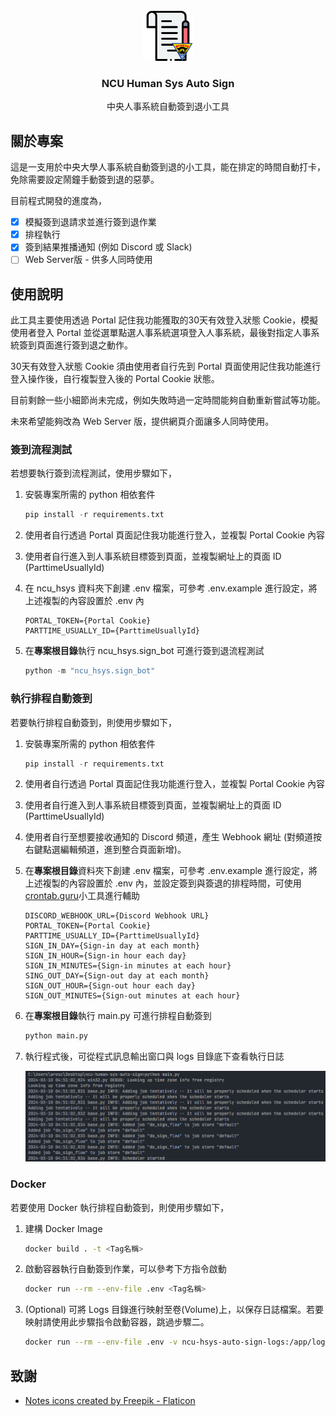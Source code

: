 <br />
<div align="center">
  <a href="https://github.com/ares30841167/ncu-human-sys-auto-sign">
    <img src="images/logo.png" alt="Logo" width="80" height="80">
  </a>

  <h3 align="center">NCU Human Sys Auto Sign</h3>

  <p align="center">
    中央人事系統自動簽到退小工具
  </p>
</div>

## 關於專案

這是一支用於中央大學人事系統自動簽到退的小工具，能在排定的時間自動打卡，免除需要設定鬧鐘手動簽到退的惡夢。

目前程式開發的進度為，

- [x] 模擬簽到退請求並進行簽到退作業
- [X] 排程執行
- [X] 簽到結果推播通知 (例如 Discord 或 Slack)
- [ ] Web Server版 - 供多人同時使用

## 使用說明

此工具主要使用透過 Portal 記住我功能獲取的30天有效登入狀態 Cookie，模擬使用者登入 Portal 並從選單點選人事系統選項登入人事系統，最後對指定人事系統簽到頁面進行簽到退之動作。

30天有效登入狀態 Cookie 須由使用者自行先到 Portal 頁面使用記住我功能進行登入操作後，自行複製登入後的 Portal Cookie 狀態。

目前剩餘一些小細節尚未完成，例如失敗時過一定時間能夠自動重新嘗試等功能。

未來希望能夠改為 Web Server 版，提供網頁介面讓多人同時使用。

### 簽到流程測試

若想要執行簽到流程測試，使用步驟如下，

1. 安裝專案所需的 python 相依套件

    ```python
    pip install -r requirements.txt
    ```

2. 使用者自行透過 Portal 頁面記住我功能進行登入，並複製 Portal Cookie 內容
3. 使用者自行進入到人事系統目標簽到頁面，並複製網址上的頁面 ID (ParttimeUsuallyId)
4. 在 ncu_hsys 資料夾下創建 .env 檔案，可參考 .env.example 進行設定，將上述複製的內容設置於 .env 內

    ```text
    PORTAL_TOKEN={Portal Cookie}
    PARTTIME_USUALLY_ID={ParttimeUsuallyId}
    ```

5. 在**專案根目錄**執行 ncu_hsys.sign_bot 可進行簽到退流程測試

    ```python
    python -m "ncu_hsys.sign_bot"
    ```

### 執行排程自動簽到

若要執行排程自動簽到，則使用步驟如下，

1. 安裝專案所需的 python 相依套件

    ```python
    pip install -r requirements.txt
    ```

2. 使用者自行透過 Portal 頁面記住我功能進行登入，並複製 Portal Cookie 內容
3. 使用者自行進入到人事系統目標簽到頁面，並複製網址上的頁面 ID (ParttimeUsuallyId)
4. 使用者自行至想要接收通知的 Discord 頻道，產生 Webhook 網址 (對頻道按右鍵點選編輯頻道，進到整合頁面新增)。
5. 在**專案根目錄**資料夾下創建 .env 檔案，可參考 .env.example 進行設定，將上述複製的內容設置於 .env 內，並設定簽到與簽退的排程時間，可使用[crontab.guru](https://crontab.guru/)小工具進行輔助

    ```text
    DISCORD_WEBHOOK_URL={Discord Webhook URL}
    PORTAL_TOKEN={Portal Cookie}
    PARTTIME_USUALLY_ID={ParttimeUsuallyId}
    SIGN_IN_DAY={Sign-in day at each month}
    SIGN_IN_HOUR={Sign-in hour each day}
    SIGN_IN_MINUTES={Sign-in minutes at each hour}
    SING_OUT_DAY={Sign-out day at each month}
    SIGN_OUT_HOUR={Sign-out hour each day}
    SIGN_OUT_MINUTES={Sign-out minutes at each hour}
    ```

6. 在**專案根目錄**執行 main.py 可進行排程自動簽到

    ```python
    python main.py
    ```

7. 執行程式後，可從程式訊息輸出窗口與 logs 目錄底下查看執行日誌

    ![Logs Screenshot](images/logs-screenshot.png)

### Docker

若要使用 Docker 執行排程自動簽到，則使用步驟如下，

1. 建構 Docker Image

    ```bash
    docker build . -t <Tag名稱>
    ```

2. 啟動容器執行自動簽到作業，可以參考下方指令啟動

    ```bash
    docker run --rm --env-file .env <Tag名稱>
    ```

3. (Optional) 可將 Logs 目錄進行映射至卷(Volume)上，以保存日誌檔案。若要映射請使用此步驟指令啟動容器，跳過步驟二。

    ```bash
    docker run --rm --env-file .env -v ncu-hsys-auto-sign-logs:/app/logs <Tag名稱>
    ```

## 致謝

- [Notes icons created by Freepik - Flaticon](https://www.flaticon.com/free-icons/notes)